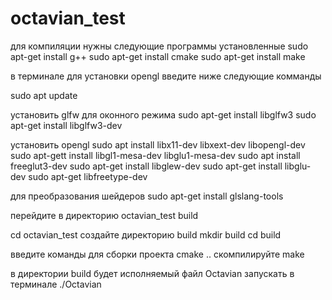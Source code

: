 # octavian_test

для компиляции нужны следующие программы установленные
sudo apt-get install g++
sudo apt-get install cmake
sudo apt-get install make

в терминале для установки opengl
введите ниже следующие комманды

sudo apt update

установить glfw для оконного режима
sudo apt-get install libglfw3
sudo apt-get install libglfw3-dev

установить opengl
sudo apt install libx11-dev libxext-dev libopengl-dev
sudo apt-gett install libgl1-mesa-dev libglu1-mesa-dev
sudo apt install freeglut3-dev
sudo apt-get install libglew-dev
sudo apt-get install libglu-dev
sudo apt-get libfreetype-dev

для преобразования шейдеров
sudo apt-get install glslang-tools

перейдите в директорию octavian_test build

cd octavian_test
создайте директорию build
mkdir build
cd build

введите команды для сборки проекта
cmake ..
скомпилируйте
make

в директории build будет исполняемый файл Octavian
запускать в терминале
./Octavian
